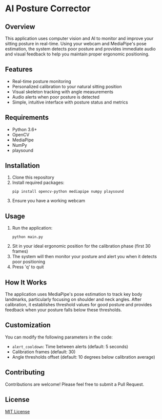 # AI Posture Corrector

## Overview
This application uses computer vision and AI to monitor and improve your sitting posture in real-time. Using your webcam and MediaPipe's pose estimation, the system detects poor posture and provides immediate audio and visual feedback to help you maintain proper ergonomic positioning.

## Features
- Real-time posture monitoring
- Personalized calibration to your natural sitting position
- Visual skeleton tracking with angle measurements
- Audio alerts when poor posture is detected
- Simple, intuitive interface with posture status and metrics

## Requirements
- Python 3.6+
- OpenCV
- MediaPipe
- NumPy
- playsound

## Installation
1. Clone this repository
2. Install required packages:
   ```
   pip install opencv-python mediapipe numpy playsound
   ```
3. Ensure you have a working webcam

## Usage
1. Run the application:
   ```
   python main.py
   ```
2. Sit in your ideal ergonomic position for the calibration phase (first 30 frames)
3. The system will then monitor your posture and alert you when it detects poor positioning
4. Press 'q' to quit

## How It Works
The application uses MediaPipe's pose estimation to track key body landmarks, particularly focusing on shoulder and neck angles. After calibration, it establishes threshold values for good posture and provides feedback when your posture falls below these thresholds.

## Customization
You can modify the following parameters in the code:
- `alert_cooldown`: Time between alerts (default: 5 seconds)
- Calibration frames (default: 30)
- Angle thresholds offset (default: 10 degrees below calibration average)

## Contributing
Contributions are welcome! Please feel free to submit a Pull Request.

## License
[MIT License](LICENSE)
